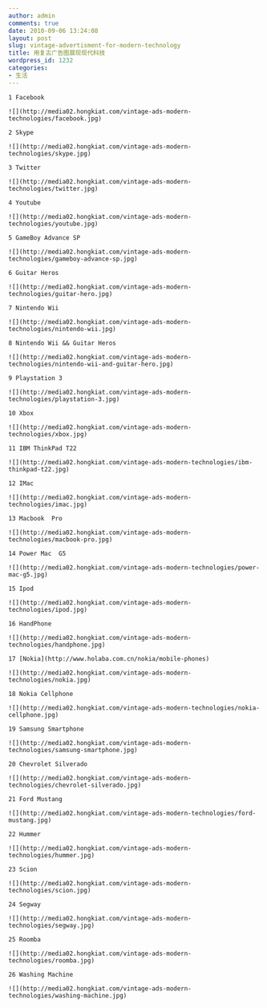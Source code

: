 ```yaml
---
author: admin
comments: true
date: 2010-09-06 13:24:08
layout: post
slug: vintage-advertisment-for-modern-technology
title: 用复古广告图展现现代科技
wordpress_id: 1232
categories:
- 生活
---
```


	1 Facebook

	![](http://media02.hongkiat.com/vintage-ads-modern-technologies/facebook.jpg)

	2 Skype

	![](http://media02.hongkiat.com/vintage-ads-modern-technologies/skype.jpg)

	3 Twitter

	![](http://media02.hongkiat.com/vintage-ads-modern-technologies/twitter.jpg)

	4 Youtube

	![](http://media02.hongkiat.com/vintage-ads-modern-technologies/youtube.jpg)

	5 GameBoy Advance SP

	![](http://media02.hongkiat.com/vintage-ads-modern-technologies/gameboy-advance-sp.jpg)

	6 Guitar Heros

	![](http://media02.hongkiat.com/vintage-ads-modern-technologies/guitar-hero.jpg)

	7 Nintendo Wii

	![](http://media02.hongkiat.com/vintage-ads-modern-technologies/nintendo-wii.jpg)

	8 Nintendo Wii && Guitar Heros

	![](http://media02.hongkiat.com/vintage-ads-modern-technologies/nintendo-wii-and-guitar-hero.jpg)

	9 Playstation 3

	![](http://media02.hongkiat.com/vintage-ads-modern-technologies/playstation-3.jpg)

	10 Xbox

	![](http://media02.hongkiat.com/vintage-ads-modern-technologies/xbox.jpg)

	11 IBM ThinkPad T22

	![](http://media02.hongkiat.com/vintage-ads-modern-technologies/ibm-thinkpad-t22.jpg)

	12 IMac

	![](http://media02.hongkiat.com/vintage-ads-modern-technologies/imac.jpg)

	13 Macbook  Pro

	![](http://media02.hongkiat.com/vintage-ads-modern-technologies/macbook-pro.jpg)

	14 Power Mac  G5

	![](http://media02.hongkiat.com/vintage-ads-modern-technologies/power-mac-g5.jpg)

	15 Ipod

	![](http://media02.hongkiat.com/vintage-ads-modern-technologies/ipod.jpg)

	16 HandPhone

	![](http://media02.hongkiat.com/vintage-ads-modern-technologies/handphone.jpg)

	17 [Nokia](http://www.holaba.com.cn/nokia/mobile-phones)

	![](http://media02.hongkiat.com/vintage-ads-modern-technologies/nokia.jpg)

	18 Nokia Cellphone

	![](http://media02.hongkiat.com/vintage-ads-modern-technologies/nokia-cellphone.jpg)

	19 Samsung Smartphone

	![](http://media02.hongkiat.com/vintage-ads-modern-technologies/samsung-smartphone.jpg)

	20 Chevrolet Silverado

	![](http://media02.hongkiat.com/vintage-ads-modern-technologies/chevrolet-silverado.jpg)

	21 Ford Mustang

	![](http://media02.hongkiat.com/vintage-ads-modern-technologies/ford-mustang.jpg)

	22 Hummer

	![](http://media02.hongkiat.com/vintage-ads-modern-technologies/hummer.jpg)

	23 Scion

	![](http://media02.hongkiat.com/vintage-ads-modern-technologies/scion.jpg)

	24 Segway

	![](http://media02.hongkiat.com/vintage-ads-modern-technologies/segway.jpg)

	25 Roomba

	![](http://media02.hongkiat.com/vintage-ads-modern-technologies/roomba.jpg)

	26 Washing Machine

	![](http://media02.hongkiat.com/vintage-ads-modern-technologies/washing-machine.jpg)

